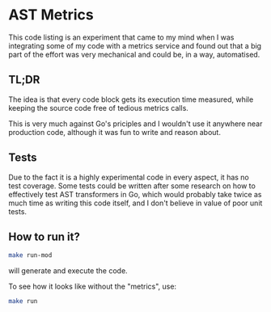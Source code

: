 # AST Metrics

This code listing is an experiment that came to my mind when I was integrating
some of my code with a metrics service and found out that a big part of the
effort was very mechanical and could be, in a way, automatised.

## TL;DR

The idea is that every code block gets its execution time measured, while
keeping the source code free of tedious metrics calls.

This is very much against Go's priciples and I wouldn't use it anywhere
near production code, although it was fun to write and reason about.


## Tests

Due to the fact it is a highly experimental code in every aspect, it has no
test coverage. Some tests could be written after some research on how to
effectively test AST transformers in Go, which would probably take twice as
much time as writing this code itself, and I don't believe in value of poor
unit tests.

## How to run it?

```bash
make run-mod
```

will generate and execute the code.

To see how it looks like without the "metrics", use:

```bash
make run
```